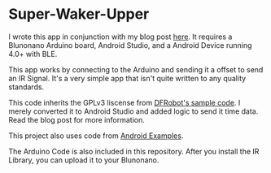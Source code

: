 # Super-Waker-Upper
I wrote this app in conjunction with my blog post [here](http://undocumented-code.blogspot.com/2015/11/how-to-make-your-android-phone-really.html).
It requires a Blunonano Arduino board, Android Studio, and a Android Device running 4.0+ with BLE.

This app works by connecting to the Arduino and sending it a offset to send an IR Signal. It's a very simple app that isn't quite written to any quality standards.

This code inherits the GPLv3 liscense from [DFRobot's sample code](https://github.com/DFRobot/BlunoBasicDemo). I merely converted it to Android Studio and added logic to send it time data. Read the blog post for more information.

This project also uses code from [Android Examples](http://android--examples.blogspot.com/2015/04/timepickerdialog-in-android.html). 

The Arduino Code is also included in this repository. After you install the IR Library, you can upload it to your Blunonano.
